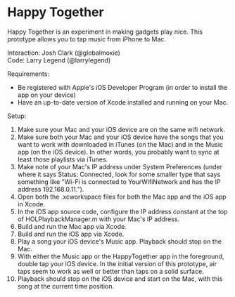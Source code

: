 Happy Together
==============

Happy Together is an experiment in making gadgets play nice. This prototype allows you to tap music from iPhone to Mac.

Interaction: Josh Clark (@globalmoxie)  
Code: Larry Legend (@larrylegend)

Requirements:

- Be registered with Apple's iOS Developer Program (in order to install the app on your device)
- Have an up-to-date version of Xcode installed and running on your Mac.

Setup:

1. Make sure your Mac and your iOS device are on the same wifi network.
2. Make sure both your Mac and your iOS device have the songs that you want to work with downloaded in iTunes (on the Mac) and in the Music app (on the iOS device). In other words, you probably want to sync at least those playlists via iTunes.
3. Make note of your Mac's IP address under System Preferences (under where it says Status: Connected, look for some smaller type that says something like "Wi-Fi is connected to YourWifiNetwork and has the IP address 192.168.0.11.").
4. Open both the .xcworkspace files for both the Mac app and the iOS app in Xcode.
5. In the iOS app source code, configure the IP address constant at the top of HOLPlaybackManager.m with your Mac's IP address.
6. Build and run the Mac app via Xcode.
7. Build and run the iOS app via Xcode.
8. Play a song your iOS device's Music app. Playback should stop on the Mac.
9. With either the Music app or the HappyTogether app in the foreground, double tap your iOS device. In the initial version of this prototype, air taps seem to work as well or better than taps on a solid surface.
10. Playback should stop on the iOS device and start on the Mac, with this song at the current time position.
